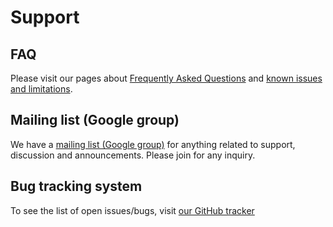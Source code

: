 # Support

## FAQ

Please visit our pages about [Frequently Asked Questions](/guide/troubleshooting/faq) and [known issues and limitations](/guide/troubleshooting/known-issues).

## Mailing list (Google group)

We have a [mailing list (Google group)](https://groups.google.com/d/forum/ontop4obda) for anything related to support, discussion and announcements. Please join for any inquiry.

## Bug tracking system

To see the list of open issues/bugs, visit [our GitHub tracker](https://github.com/ontop/ontop/issues?state=open)
